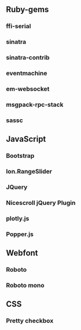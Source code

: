 ## Ruby-gems
### ffi-serial

### sinatra

### sinatra-contrib

### eventmachine

### em-websocket

### msgpack-rpc-stack

### sassc

## JavaScript
### Bootstrap

### Ion.RangeSlider

### JQuery

### Nicescroll jQuery Plugin

### plotly.js

### Popper.js

## Webfont
### Roboto

### Roboto mono

## CSS
### Pretty checkbox


